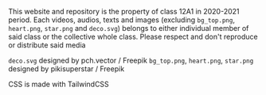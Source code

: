 This website and repository is the property of class 12A1 in 2020-2021 period. Each videos, audios, texts and images (excluding `bg_top.png`, `heart.png`, `star.png` and `deco.svg`) belongs to either individual member of said class or the collective whole class. Please respect and don't reproduce or distribute said media

`deco.svg` designed by pch.vector / Freepik
`bg_top.png`, `heart.png`, `star.png` designed by pikisuperstar / Freepik

CSS is made with TailwindCSS